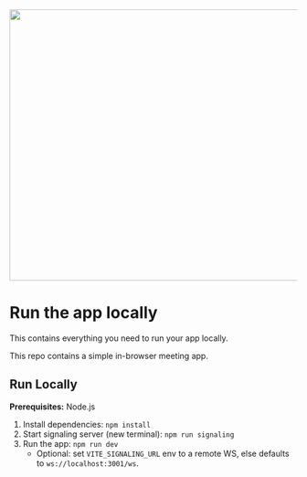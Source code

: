 <div align="center">
<img width="1200" height="475" alt="GHBanner" src="https://github.com/user-attachments/assets/0aa67016-6eaf-458a-adb2-6e31a0763ed6" />
</div>

# Run the app locally

This contains everything you need to run your app locally.

This repo contains a simple in-browser meeting app.

## Run Locally

**Prerequisites:**  Node.js


1. Install dependencies:
   `npm install`
2. Start signaling server (new terminal): `npm run signaling`
3. Run the app: `npm run dev`
   - Optional: set `VITE_SIGNALING_URL` env to a remote WS, else defaults to `ws://localhost:3001/ws`.
